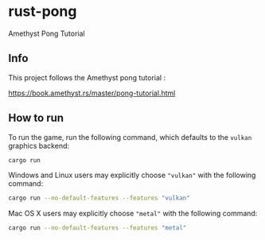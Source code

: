 # rust-pong
Amethyst Pong Tutorial

## Info

This project follows the Amethyst pong tutorial :

https://book.amethyst.rs/master/pong-tutorial.html

## How to run

To run the game, run the following command, which defaults to the `vulkan` graphics backend:

```bash
cargo run
```

Windows and Linux users may explicitly choose `"vulkan"` with the following command:

```bash
cargo run --no-default-features --features "vulkan"
```

Mac OS X users may explicitly choose `"metal"` with the following command:

```bash
cargo run --no-default-features --features "metal"
```
